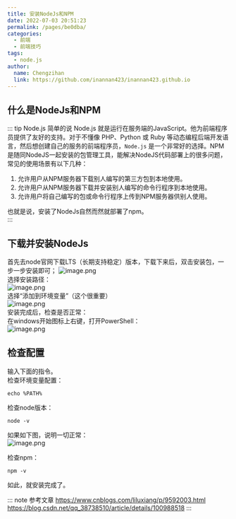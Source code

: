 ```yaml
---
title: 安装NodeJs和NPM
date: 2022-07-03 20:51:23
permalink: /pages/be0dba/
categories:
  - 前端
  - 前端技巧
tags:
  - node.js
author: 
  name: Chengzihan
  link: https://github.com/inannan423/inannan423.github.io
---
```

## 什么是NodeJs和NPM

::: tip Node.js
简单的说 Node.js 就是运行在服务端的JavaScript。他为前端程序员提供了友好的支持。对于不懂像 PHP、Python 或 Ruby 等动态编程后端开发语言，然后想创建自己的服务的前端程序员，`Node.js` 是一个非常好的选择。NPM是随同NodeJS一起安装的包管理工具，能解决NodeJS代码部署上的很多问题，常见的使用场景有以下几种：  

1. 允许用户从NPM服务器下载别人编写的第三方包到本地使用。
2. 允许用户从NPM服务器下载并安装别人编写的命令行程序到本地使用。
3. 允许用户将自己编写的包或命令行程序上传到NPM服务器供别人使用。  

也就是说，安装了NodeJs自然而然就部署了npm。  
:::

## 下载并安装NodeJs

首先去node官网下载LTS（长期支持稳定）版本，下载下来后，双击安装包，一步一步安装即可；
![image.png](https://jetzihan-img.oss-cn-beijing.aliyuncs.com/blog/img/006SHRs9gy1h3u1d237vxj30ou0dlgr2.jpg)  
选择安装路径：  
![image.png](https://jetzihan-img.oss-cn-beijing.aliyuncs.com/blog/img/006SHRs9gy1h3u1e7r1adj30jv0fhmzx.jpg)  
选择“添加到环境变量”（这个很重要）  
![image.png](https://jetzihan-img.oss-cn-beijing.aliyuncs.com/blog/img/006SHRs9gy1h3u1etx83dj30dr0ar0wq.jpg)  
安装完成后，检查是否正常：  
在windows开始图标上右键，打开PowerShell：  
![image.png](https://jetzihan-img.oss-cn-beijing.aliyuncs.com/blog/img/006SHRs9gy1h3u1ggpvfoj30fi0ptjx0.jpg)  

## 检查配置

输入下面的指令。  
检查环境变量配置：  

```
echo %PATH% 
```

检查node版本：  

```
node -v
```

如果如下图，说明一切正常：  
![image.png](https://jetzihan-img.oss-cn-beijing.aliyuncs.com/blog/img/006SHRs9gy1h3u1fj72djj30dw0bmaes.jpg)  

检查npm：

```
npm -v
```

如此，就安装完成了。  

::: note 参考文章
<https://www.cnblogs.com/liluxiang/p/9592003.html>  
<https://blog.csdn.net/qq_38738510/article/details/100988518>
:::
